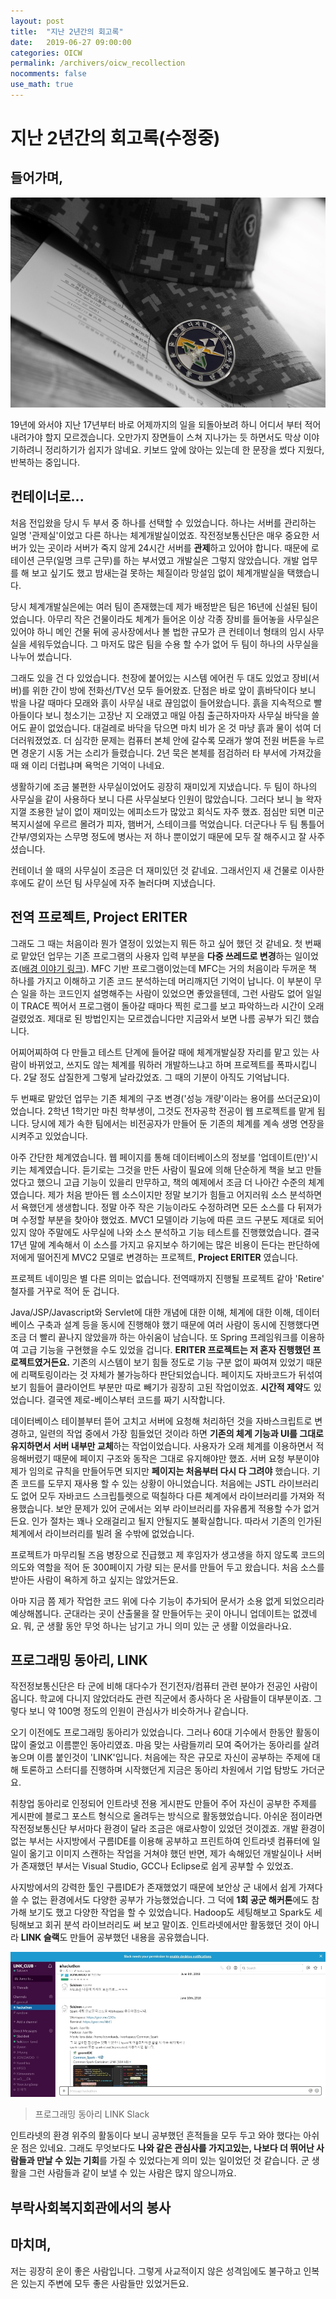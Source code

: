 ```yaml
---
layout: post
title:  "지난 2년간의 회고록"
date:   2019-06-27 09:00:00
categories: OICW
permalink: /archivers/oicw_recollection
nocomments: false
use_math: true 
---
```


# 지난 2년간의 회고록(수정중)

## 들어가며, 

![retirement](/assets/posts/2019-06-27-oicw-recollection/2019-06-27-00.jpg)

19년에 와서야 지난 17년부터 바로 어제까지의 일을 되돌아보려 하니 어디서 부터 적어내려가야 할지 모르겠습니다. 오만가지 장면들이 스쳐 지나가는 듯 하면서도 막상 이야기하려니 정리하기가 쉽지가 않네요. 키보드 앞에 앉아는 있는데 한 문장을 썼다 지웠다, 반복하는 중입니다. 

<!--more-->

## 컨테이너로...

처음 전입왔을 당시 두 부서 중 하나를 선택할 수 있었습니다. 하나는 서버를 관리하는 일명 '관제실'이었고 다른 하나는 체계개발실이었죠. 작전정보통신단은 매우 중요한 서버가 있는 곳이라 서버가 죽지 않게 24시간 서버를 **관제**하고 있어야 합니다. 때문에 로테이션 근무(일명 크루 근무)를 하는 부서였고 개발실은 그렇지 않았습니다. 개발 업무를 해 보고 싶기도 했고 밤새는걸 못하는 체질이라 망설임 없이 체계개발실을 택했습니다. 

당시 체계개발실은에는 여러 팀이 존재했는데 제가 배정받은 팀은 16년에 신설된 팀이었습니다. 아무리 작은 건물이라도 체계가 들어온 이상 각종 장비를 들어놓을 사무실은 있어야 하니 메인 건물 뒤에 공사장에서나 볼 법한 규모가 큰 컨테이너 형태의 임시 사무실을 세워두었습니다. 그 마저도 많은 팀을 수용 할 수가 없어 두 팀이 하나의 사무실을 나누어 썼습니다.

그래도 있을 건 다 있었습니다. 천장에 붙어있는 시스템 에어컨 두 대도 있었고 장비(서버)를 위한 간이 방에 전화선/TV선 모두 들어왔죠. 단점은 바로 앞이 흙바닥이다 보니 밖을 나갈 때마다 모래와 흙이 사무실 내로 끊임없이 들어왔습니다. 흙을 지속적으로 빨아들이다 보니 청소기는 고장난 지 오래였고 매일 아침 출근하자마자 사무실 바닥을 쓸어도 끝이 없었습니다. 대걸레로 바닥을 닦으면 마치 비가 온 것 마냥 흙과 물이 섞여 더 더러워졌었죠. 더 심각한 문제는 컴퓨터 본체 안에 갈수록 모래가 쌓여 전원 버튼을 누르면 경운기 시동 거는 소리가 들렸습니다. 2년 묵은 본체를 점검하러 타 부서에 가져갔을때 왜 이리 더럽냐며 욕먹은 기억이 나네요.

생활하기에 조금 불편한 사무실이었어도 굉장히 재미있게 지냈습니다. 두 팀이 하나의 사무실을 같이 사용하다 보니 다른 사무실보다 인원이 많았습니다. 그러다 보니 늘 왁자지껄 조용한 날이 없이 재미있는 에피소드가 많았고 회식도 자주 했죠. 점심만 되면 미군 복지시설에 우르르 몰려가 피자, 햄버거, 스테이크를 먹었습니다. 더군다나 두 팀 통틀어 간부/영외자는 스무명 정도에 병사는 저 하나 뿐이었기 때문에 모두 잘 해주시고 잘 사주셨습니다. 

컨테이너 쓸 때의 사무실이 조금은 더 재미있던 것 같네요. 그래서인지 새 건물로 이사한 후에도 같이 쓰던 팀 사무실에 자주 놀러다며 지냈습니다.



## 전역 프로젝트, Project ERITER

그래도 그 때는 처음이라 뭔가 열정이 있었는지 뭐든 하고 싶어 했던 것 같네요. 첫 번째로 맡았던 업무는 기존 프로그램의 사용자 입력 부분을 **다중 쓰레드로 변경**하는 일이었죠([배경 이야기 링크](https://dev-acoustikue.github.io/archivers/concurrency_introduction_part_1)). MFC 기반 프로그램이었는데 MFC는 거의 처음이라 두꺼운 책 하나를 가지고 이해하고 기존 코드 분석하는데 머리깨지던 기억이 납니다. 이 부분이 무슨 일을 하는 코드인지 설명해주는 사람이 있었으면 좋았을텐데, 그런 사람도 없어 일일이 TRACE 찍어서 프로그램이 돌아갈 때마다 찍힌 로그를 보고 파악하느라 시간이 오래 걸렸었죠. 제대로 된 방법인지는 모르겠습니다만 지금와서 보면 나름 공부가 되긴 했습니다.

어찌어찌하여 다 만들고 테스트 단계에 들어갈 때에 체계개발실장 자리를 맡고 있는 사람이 바뀌었고, 쓰지도 않는 체계를 뭐하러 개발하느냐고 하며 프로젝트를 폭파시킵니다. 2달 정도 삽질한게 그렇게 날라갔었죠. 그 때의 기분이 아직도 기억납니다.

두 번째로 맡았던 업무는 기존 체계의 구조 변경('성능 개량'이라는 용어를 쓰더군요)이었습니다. 2학년 1학기만 마친 학부생이, 그것도 전자공학 전공이 웹 프로젝트를 맡게 됩니다. 당시에 제가 속한 팀에서는 비전공자가 만들어 둔 기존의 체계를 계속 생명 연장을 시켜주고 있었습니다. 

아주 간단한 체계였습니다. 웹 페이지를 통해 데이터베이스의 정보를 '업데이트(만)'시키는 체계였습니다. 듣기로는 그것을 만든 사람이 필요에 의해 단순하게 책을 보고 만들었다고 했으니 고급 기능이 있을리 만무하고, 책의 예제에서 조금 더 나아간 수준의 체계였습니다. 제가 처음 받아든 웹 소스이지만 정말 보기가 힘들고 어지러워 소스 분석하면서 욕했던게 생생합니다. 정말 아주 작은 기능이라도 수정하려면 모든 소스를 다 뒤져가며 수정할 부분을 찾아야 했었죠. MVC1 모델이라 기능에 따른 코드 구분도 제대로 되어있지 않아 주말에도 사무실에 나와 소스 분석하고 기능 테스트를 진행했었습니다. 결국 17년 말에 계속해서 이 소스를 가지고 유지보수 하기에는 많은 비용이 든다는 판단하에 저에게 떨어진게 MVC2 모델로 변경하는 프로젝트, **Project ERITER** 였습니다.

프로젝트 네이밍은 별 다른 의미는 없습니다. 전역때까지 진행될 프로젝트 같아 'Retire' 철자를 거꾸로 적어 둔 겁니다. 

Java/JSP/Javascript와 Servlet에 대한 개념에 대한 이해, 체계에 대한 이해, 데이터베이스 구축과 설계 등을 동시에 진행해야 했기 때문에 여러 사람이 동시에 진행했다면 조금 더 빨리 끝나지 않았을까 하는 아쉬움이 남습니다. 또 Spring 프레임워크를 이용하여 고급 기능을 구현했을 수도 있었을 겁니다. **ERITER 프로젝트는 저 혼자 진행했던 프로젝트였거든요.** 기존의 시스템이 보기 힘들 정도로 기능 구분 없이 짜여져 있었기 때문에 리팩토링이라는 것 자체가 불가능하다 판단되었습니다. 페이지도 자바코드가 뒤섞여 보기 힘들어 클라이언트 부분만 따로 빼기가 굉장히 고된 작업이었죠. **시간적 제약**도 있었습니다. 결국엔 제로-베이스부터 코드를 짜기 시작합니다.

데이터베이스 테이블부터 뜯어 고치고 서버에 요청해 처리하던 것을 자바스크립트로 변경하고, 일련의 작업 중에서 가장 힘들었던 것이라 하면 **기존의 체계 기능과 UI를 그대로 유지하면서 서버 내부만 교체**하는 작업이었습니다. 사용자가 오래 체계를 이용하면서 적응해버렸기 때문에 페이지 구조와 동작은 그대로 유지해야만 했죠. 서버 요청 부분이야 제가 임의로 규칙을 만들어두면 되지만 **페이지는 처음부터 다시 다 그려야** 했습니다. 기존 코드를 도무지 재사용 할 수 있는 상황이 아니었습니다. 처음에는 JSTL 라이브러리도 없어 모두 자바코드 스크립틀렛으로 떡칠하다 다른 쳬계에서 라이브러리를 가져와 적용했습니다. 보안 문제가 있어 군에서는 외부 라이브러리를 자유롭게 적용할 수가 없거든요. 인가 절차는 꽤나 오래걸리고 될지 안될지도 불확실합니다. 따라서 기존의 인가된 체계에서 라이브러리를 빌려 올 수밖에 없었습니다.

프로젝트가 마무리될 즈음 병장으로 진급했고 제 후임자가 생고생을 하지 않도록 코드의 의도와 역할을 적어 둔 300페이지 가량 되는 문서를 만들어 두고 왔습니다. 처음 소스를 받아든 사람이 욕하게 하고 싶지는 않았거든요. 

아마 지금 쯤 제가 작업한 코드 위에 다수 기능이 추가되어 문서가 소용 없게 되었으리라 예상해봅니다. 군대라는 곳이 산출물을 잘 만들어두는 곳이 아니니 업데이트는 없겠네요. 뭐, 군 생활 동안 무엇 하나는 남기고 가니 의미 있는 군 생활 이었을라나요.




## 프로그래밍 동아리, LINK

작전정보통신단은 타 군에 비해 대다수가 전기전자/컴퓨터 관련 분야가 전공인 사람이 옵니다. 학교에 다니지 않았더라도 관련 직군에서 종사하다 온 사람들이 대부분이죠. 그렇다 보니 약 100명 정도의 인원이 관심사가 비슷하거나 같습니다.

오기 이전에도 프로그래밍 동아리가 있었습니다. 그러나 60대 기수에서 한동안 활동이 많이 줄었고 이름뿐인 동아리였죠. 마음 맞는 사람들끼리 모여 죽어가는 동아리를 살려 놓으며 이름 붙인것이 'LINK'입니다. 처음에는 작은 규모로 자신이 공부하는 주제에 대해 토론하고 스터디를 진행하며 시작했던게 지금은 동아리 차원에서 기업 탐방도 가더군요. 

취창업 동아리로 인정되어 인트라넷 전용 게시판도 만들어 주어 자신이 공부한 주제를 게시판에 블로그 포스트 형식으로 올려두는 방식으로 활동했었습니다. 아쉬운 점이라면 작전정보통신단 부서마다 환경이 달라 조금은 애로사항이 있었던 것이겠죠. 개발 환경이 없는 부서는 사지방에서 구름IDE를 이용해 공부하고 프린트하여 인트라넷 컴퓨터에 일일이 옮기고 이미지 스캔하는 작업을 거쳐야 했던 반면, 제가 속해있던 개발실이나 서버가 존재했던 부서는 Visual Studio, GCC나 Eclipse로 쉽게 공부할 수 있었죠. 

사지방에서의 강력한 툴인 구름IDE가 존재했었기 때문에 보안상 군 내에서 쉽게 가져다 쓸 수 없는 환경에서도 다양한 공부가 가능했었습니다. 그 덕에 **1회 공군 해커톤**에도 참가해 보기도 했고 다양한 작업을 할 수 있었습니다. Hadoop도 세팅해보고 Spark도 세팅해보고 회귀 분석 라이브러리도 써 보고 말이죠. 인트라넷에서만 활동했던 것이 아니라 **LINK 슬랙**도 만들어 공부했던 내용을 공유했습니다.

![slack](/assets/posts/2019-06-27-oicw-recollection/2019-06-27-01.jpg)

> 프로그래밍 동아리 LINK Slack

인트라넷의 환경 위주의 활동이다 보니 공부했던 흔적들을 모두 두고 와야 했다는 아쉬운 점은 있네요. 그래도 무엇보다도 **나와 같은 관심사를 가지고있는, 나보다 더 뛰어난 사람들과 만날 수 있는 기회**를 가질 수 있었다는게 의미 있는 일이었던 것 같습니다. 군 생활을 그런 사람들과 같이 보낼 수 있는 사람은 많지 않으니까요.




## 부락사회복지회관에서의 봉사







## 마치며,

저는 굉장히 운이 좋은 사람입니다. 그렇게 사교적이지 않은 성격임에도 불구하고 인복은 있는지 주변에 모두 좋은 사람들만 있었거든요. 






